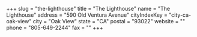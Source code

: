 +++
slug = "the-lighthouse"
title = "The Lighthouse"
name = "The Lighthouse"
address = "590 Old Ventura Avenue"
cityIndexKey = "city-ca-oak-view"
city = "Oak View"
state = "CA"
postal = "93022"
website = ""
phone = "805-649-2244"
fax = ""
+++
